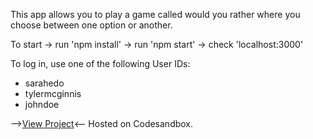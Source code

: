 This app allows you to play a game called would you rather where you choose between one option or another.

To start -> run 'npm install' -> run 'npm start' -> check 'localhost:3000'

To log in, use one of the following User IDs:
- sarahedo
- tylermcginnis
- johndoe

--><a href="https://codesandbox.io/s/ghughes13would-you-rather-1i9dv?file=/src/index.js">View Project</a><--
Hosted on Codesandbox.
